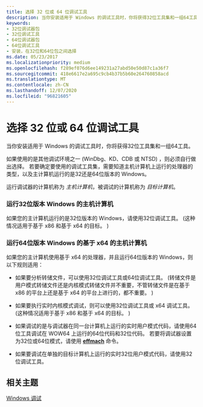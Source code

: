 ```yaml
---
title: 选择 32 位或 64 位调试工具
description: 当你安装适用于 Windows 的调试工具时，你将获得32位工具集和一组64工具。
keywords:
- 32位调试器包
- 32位调试工具
- 64位调试器包
- 64位调试工具
- 安装，在32位和64位包之间选择
ms.date: 05/23/2017
ms.localizationpriority: medium
ms.openlocfilehash: f289ef076d6ee149231a27abd50e50d87c1a36f7
ms.sourcegitcommit: 418e6617e2a695c9cb4b37b5b60e264760858acd
ms.translationtype: MT
ms.contentlocale: zh-CN
ms.lasthandoff: 12/07/2020
ms.locfileid: "96821605"
---
```

# <a name="choosing-the-32-bit-or-64-bit-debugging-tools"></a>选择 32 位或 64 位调试工具


当你安装适用于 Windows 的调试工具时，你将获得32位工具集和一组64工具。

如果使用的是其他调试环境之一 (WinDbg、KD、CDB 或 NTSD) ，则必须自行做出选择。 若要确定要使用的调试工具集，需要知道主机计算机上运行的处理器的类型，以及主计算机运行的是32还是64位版本的 Windows。

运行调试器的计算机称为 *主机计算机*，被调试的计算机称为 *目标计算机*。

### <a name="span-idhost_computer_running_a_32-bit_version_of_windowsspanspan-idhost_computer_running_a_32-bit_version_of_windowsspanspan-idhost_computer_running_a_32-bit_version_of_windowsspanhost-computer-running-a-32-bit-version-of-windows"></a><span id="Host_computer_running_a_32-bit_version_of_Windows"></span><span id="host_computer_running_a_32-bit_version_of_windows"></span><span id="HOST_COMPUTER_RUNNING_A_32-BIT_VERSION_OF_WINDOWS"></span>运行32位版本 Windows 的主机计算机

如果您的主计算机运行的是32位版本的 Windows，请使用32位调试工具。  (这种情况适用于基于 x86 和基于 x64 的目标。 ) 

### <a name="span-idx64-based_host_computer_running_a_64-bit_version_of_windowsspanspan-idx64-based_host_computer_running_a_64-bit_version_of_windowsspanspan-idx64-based_host_computer_running_a_64-bit_version_of_windowsspanx64-based-host-computer-running-a-64-bit-version-of-windows"></a><span id="x64-based_host_computer_running_a_64-bit_version_of_Windows"></span><span id="x64-based_host_computer_running_a_64-bit_version_of_windows"></span><span id="X64-BASED_HOST_COMPUTER_RUNNING_A_64-BIT_VERSION_OF_WINDOWS"></span>运行64位版本 Windows 的基于 x64 的主机计算机

如果您的主计算机使用基于 x64 的处理器，并且运行64位版本的 Windows，则以下规则适用：

- 如果要分析转储文件，可以使用32位调试工具或64位调试工具。  (转储文件是用户模式转储文件还是内核模式转储文件并不重要，不管转储文件是在基于 x86 的平台上还是基于 x64 的平台上进行的，都不重要。 ) 

- 如果要执行实时内核模式调试，则可以使用32位调试工具或 x64 调试工具。  (这种情况适用于基于 x86 和基于 x64 的目标。 ) 

- 如果调试的是与调试器在同一台计算机上运行的实时用户模式代码，请使用64位工具调试在 WOW64 上运行的64位代码和32位代码。 若要将调试器设置为32位或64位模式，请使用 [**effmach**](-effmach--effective-machine-.md) 命令。

- 如果要调试在单独的目标计算机上运行的实时32位用户模式代码，请使用32位调试工具。

## <a name="span-idrelated_topicsspanrelated-topics"></a><span id="related_topics"></span>相关主题

[Windows 调试](index.md)
